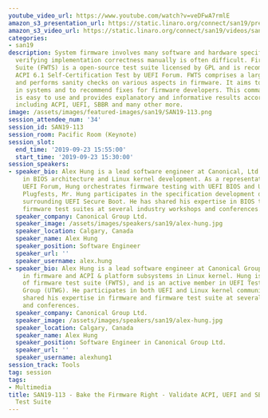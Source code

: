 ```yaml
---
youtube_video_url: https://www.youtube.com/watch?v=veDFwA7rmlE
amazon_s3_presentation_url: https://static.linaro.org/connect/san19/presentations/san19-113.pdf
amazon_s3_video_url: https://static.linaro.org/connect/san19/videos/san19-113.mp4
categories:
- san19
description: System firmware involves many software and hardware specifications and
  verifying implementation correctness manually is often difficult. Firmware Test
  Suite (FWTS) is a open-source test suite licensed by GPL and is recommended as the
  ACPI 6.1 Self-Certification Test by UEFI Forum. FWTS comprises a large set of tests
  and performs sanity checks on various aspects in firmware. It aims to detect errors
  in systems and to recommend fixes for firmware developers. This command line tool
  is easy to use and provides explanatory and informative results according to specifications
  including ACPI, UEFI, SBBR and many other more.
image: /assets/images/featured-images/san19/SAN19-113.png
session_attendee_num: '34'
session_id: SAN19-113
session_room: Pacific Room (Keynote)
session_slot:
  end_time: '2019-09-23 15:55:00'
  start_time: '2019-09-23 15:30:00'
session_speakers:
- speaker_bio: Alex Hung is a lead software engineer at Canonical, Ltd. specializing
    in BIOS architecture and Linux kernel development. As a representative of the
    UEFI Forum, Hung orchestrates firmware testing with UEFI BIOS and Ubuntu. At UEFI
    Plugfests, Mr. Hung participates in the specification development discussions
    surrounding UEFI Secure Boot. He has shared his expertise in BIOS testing and
    firmware test suites at several industry workshops and conferences. 
  speaker_company: Canonical Group Ltd.
  speaker_image: /assets/images/speakers/san19/alex-hung.jpg
  speaker_location: Calgary, Canada
  speaker_name: Alex Hung
  speaker_position: Software Engineer
  speaker_url: ''
  speaker_username: alex.hung
- speaker_bio: Alex Hung is a lead software engineer at Canonical Group Ltd, specializing
    in firmware and ACPI & platform subsystems in Linux kernel. Hung is also a maintainer
    of firmware test suite (FWTS), and is an active member in UEFI Testing Working
    Group (UTWG). He participates in both UEFI and Linux kernel communities and has
    shared his expertise in firmware and firmware test suite at several industry workshops
    and conferences.
  speaker_company: Canonical Group Ltd.
  speaker_image: /assets/images/speakers/san19/alex-hung.jpg
  speaker_location: Calgary, Canada
  speaker_name: Alex Hung
  speaker_position: Software Engineer in Canonical Group Ltd.
  speaker_url: ''
  speaker_username: alexhung1
session_track: Tools
tag: session
tags:
- Multimedia
title: SAN19-113 - Bake the Firmware Right - Validate ACPI, UEFI and SBBR with Firmware
  Test Suite
---
```

